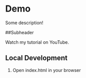 # Demo

Some description!

##Subheader

Watch my tutorial on YouTube.

## Local Development

1. Open index.html in your browser
